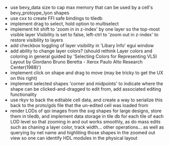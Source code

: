 - use bevy_data size to cap max memory that can be used by a cell's bevy_protoype_lyon shapes
- use cxx to create FFI safe bindings to tiledb
- implement drag to select, hold option to multiselect
- implement hit shift to 'zoom in in z-index' by one layer so the top-most visible layer Visibility is set to false, left-ctrl to 'zoom out in z-index' to restore visibility to layers
- add checkbox toggling of layer visibility in 'Libary Info' egui window
- add ability to change layer colors? (should rethink Layer colors and coloring in general guided by 'Selecting Colors for Representing VLSI Layout by Giordano Bruno Beretta - Xerox Paulo Alto Research Center(1988)')
- implement click on shape and drag to move (may be tricky to get the UX on this right)
- implement selected shapes 'corner and midpoints' to indicate where the shape can be clicked-and-dragged to edit from, add associated editing functionality
- use rkyv to back the editable cell data, and create a way to serialize this back to the proto/gds file that the un-edited cell was loaded from
- render LODs of qoi images from the svg shapes for large designs, store them in tiledb, and implement data storage in tile db for each tile of each LOD level so that zooming in and out works smoothly, as do mass edits such as chaning a layer color, track width... other operations... as well as querying by net name and highliting those shapes in the zoomed out view so one can identify HDL modules in the physical layout